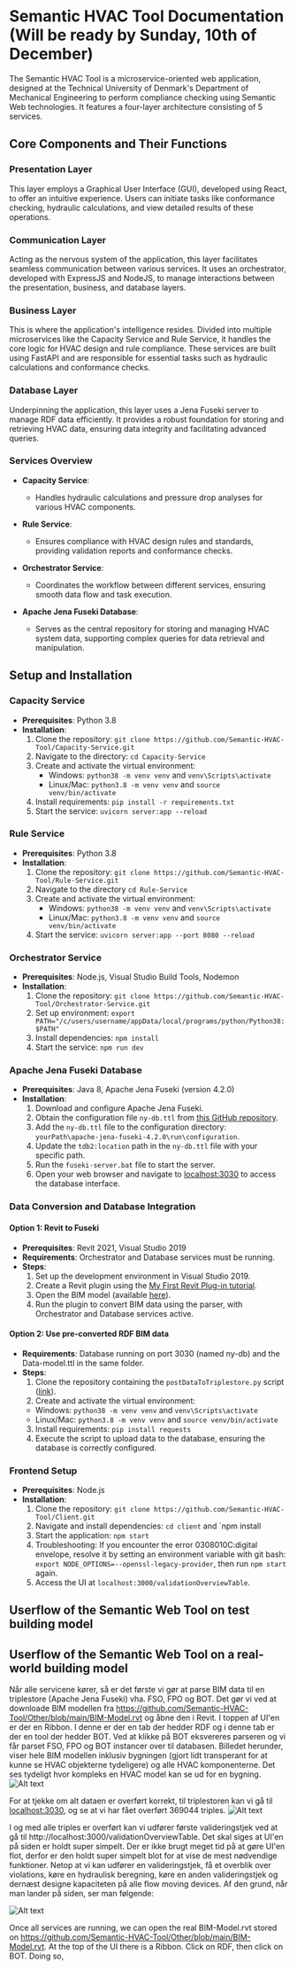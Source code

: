 # Semantic HVAC Tool Documentation (Will be ready by Sunday, 10th of December)
The Semantic HVAC Tool is a microservice-oriented web application, designed at the Technical University of Denmark's Department of Mechanical Engineering to perform compliance checking using Semantic Web technologies. It features a four-layer architecture consisting of 5 services. 


## Core Components and Their Functions

### Presentation Layer
This layer employs a Graphical User Interface (GUI), developed using React, to offer an intuitive experience. Users can initiate tasks like conformance checking, hydraulic calculations, and view detailed results of these operations.

### Communication Layer
Acting as the nervous system of the application, this layer facilitates seamless communication between various services. It uses an orchestrator, developed with ExpressJS and NodeJS, to manage interactions between the presentation, business, and database layers.

### Business Layer
This is where the application's intelligence resides. Divided into multiple microservices like the Capacity Service and Rule Service, it handles the core logic for HVAC design and rule compliance. These services are built using FastAPI and are responsible for essential tasks such as hydraulic calculations and conformance checks.

### Database Layer
Underpinning the application, this layer uses a Jena Fuseki server to manage RDF data efficiently. It provides a robust foundation for storing and retrieving HVAC data, ensuring data integrity and facilitating advanced queries.

### Services Overview

- **Capacity Service**: 
  - Handles hydraulic calculations and pressure drop analyses for various HVAC components.

- **Rule Service**: 
  - Ensures compliance with HVAC design rules and standards, providing validation reports and conformance checks.

- **Orchestrator Service**: 
  - Coordinates the workflow between different services, ensuring smooth data flow and task execution.

- **Apache Jena Fuseki Database**: 
  - Serves as the central repository for storing and managing HVAC system data, supporting complex queries for data retrieval and manipulation.


## Setup and Installation
### Capacity Service
- **Prerequisites**: Python 3.8
- **Installation**:
  1. Clone the repository: `git clone https://github.com/Semantic-HVAC-Tool/Capacity-Service.git`
  2. Navigate to the directory: `cd Capacity-Service`
  3. Create and activate the virtual environment:
     - Windows: `python38 -m venv venv` and `venv\Scripts\activate`
     - Linux/Mac: `python3.8 -m venv venv` and `source venv/bin/activate`
  4. Install requirements: `pip install -r requirements.txt`
  5. Start the service: `uvicorn server:app --reload`

### Rule Service
- **Prerequisites**: Python 3.8
- **Installation**:
  1. Clone the repository: `git clone https://github.com/Semantic-HVAC-Tool/Rule-Service.git`
  2. Navigate to the directory `cd Rule-Service`
  3. Create and activate the virtual environment:
     - Windows: `python38 -m venv venv` and `venv\Scripts\activate`
     - Linux/Mac: `python3.8 -m venv venv` and `source venv/bin/activate`
  4. Start the service: `uvicorn server:app --port 8080 --reload`

### Orchestrator Service
- **Prerequisites**: Node.js, Visual Studio Build Tools, Nodemon
- **Installation**:
  1. Clone the repository: `git clone https://github.com/Semantic-HVAC-Tool/Orchestrator-Service.git`
  2. Set up environment: `export PATH="/c/users/username/appData/local/programs/python/Python38:$PATH"`
  3. Install dependencies: `npm install`
  4. Start the service: `npm run dev`

### Apache Jena Fuseki Database
- **Prerequisites**: Java 8, Apache Jena Fuseki (version 4.2.0)
- **Installation**:
  1. Download and configure Apache Jena Fuseki.
  2. Obtain the configuration file `ny-db.ttl` from [this GitHub repository](https://github.com/Semantic-HVAC-Tool/Other/blob/main/ny-db.ttl).
  3. Add the `ny-db.ttl` file to the configuration directory: `yourPath\apache-jena-fuseki-4.2.0\run\configuration`.
  4. Update the `tdb2:location` path in the `ny-db.ttl` file with your specific path. 
  5. Run the `fuseki-server.bat` file to start the server.
  6. Open your web browser and navigate to [localhost:3030](http://localhost:3030/#/) to access the database interface.


### Data Conversion and Database Integration

#### Option 1: Revit to Fuseki
- **Prerequisites**: Revit 2021, Visual Studio 2019
- **Requirements**: Orchestrator and Database services must be running.
- **Steps**:
  1. Set up the development environment in Visual Studio 2019.
  2. Create a Revit plugin using the [My First Revit Plug-in tutorial](https://www.autodesk.com/support/technical/article/caas/tsarticles/ts/7I2bC1zUr4VjJ3U31uM66K.html).
  3. Open the BIM model (available [here](https://github.com/Semantic-HVAC-Tool/Other/blob/main/BIM-Model.rvt)).
  4. Run the plugin to convert BIM data using the parser, with Orchestrator and Database services active.

#### Option 2: Use pre-converted RDF BIM data
- **Requirements**: Database running on port 3030 (named ny-db) and the Data-model.ttl in the same folder.
- **Steps**:
  1. Clone the repository containing the `postDataToTriplestore.py` script ([link](https://github.com/Semantic-HVAC-Tool/Other/blob/main/postDataToTriplestore.py)).
  2.  Create and activate the virtual environment:
     - Windows: `python38 -m venv venv` and `venv\Scripts\activate`
     - Linux/Mac: `python3.8 -m venv venv` and `source venv/bin/activate`
  3. Install requirements: `pip install requests`
  4. Execute the script to upload data to the database, ensuring the database is correctly configured.


### Frontend Setup
- **Prerequisites**: Node.js
- **Installation**:
  1. Clone the repository: `git clone https://github.com/Semantic-HVAC-Tool/Client.git`
  2. Navigate and install dependencies: `cd client` and `npm install
  3. Start the application: `npm start`
  4. Troubleshooting: If you encounter the error 0308010C:digital envelope, resolve it by setting an environment variable with git bash: `export NODE_OPTIONS=--openssl-legacy-provider`, then run `npm start` again.
  5. Access the UI at `localhost:3000/validationOverviewTable`.
 

## Userflow of the Semantic Web Tool on test building model


## Userflow of the Semantic Web Tool on a real-world building model 
Når alle servicene kører, så er det første vi gør at parse BIM data til en triplestore (Apache Jena Fuseki) vha. FSO, FPO og BOT. 
Det gør vi ved at downloade BIM modellen fra https://github.com/Semantic-HVAC-Tool/Other/blob/main/BIM-Model.rvt og åbne den i Revit. 
I toppen af UI'en er der en Ribbon. I denne er der en tab der hedder RDF og i denne tab er der en tool der hedder BOT. Ved at klikke på BOT eksvereres parseren og vi får parset FSO, FPO og BOT instancer over til databasen. 
Billedet herunder, viser hele BIM modellen inklusiv bygningen (gjort lidt transperant for at kunne se HVAC objekterne tydeligere) og alle HVAC komponenterne. Det ses tydeligt hvor kompleks en HVAC model kan se ud for en bygning. 
![Alt text](https://raw.githubusercontent.com/Semantic-HVAC-Tool/.readme/main/Real_World_Building_Model_pictures/picture1.png)


For at tjekke om alt dataen er overført korrekt, til triplestoren kan vi gå til [localhost:3030](http://localhost:3030/dataset.html?tab=query&ds=/ny-db), og se at vi har fået overført 369044 triples. 
![Alt text](https://raw.githubusercontent.com/Semantic-HVAC-Tool/.readme/main/Real_World_Building_Model_pictures/picture2.PNG)

I og med alle triples er overført kan vi udfører første valideringstjek ved at gå til http://localhost:3000/validationOverviewTable. Det skal siges at UI'en på siden er holdt super simpelt. Der er ikke brugt meget tid på at gøre UI'en flot, derfor er den holdt super simpelt blot for at vise de mest nødvendige funktioner. Netop at vi kan udfører en valideringstjek, få et overblik over violations, køre en hydraulisk beregning, køre en anden valideringstjek og dernæst designe kapaciteten på alle flow moving devices. Af den grund, når man lander på siden, ser man følgende:

![Alt text](https://raw.githubusercontent.com/Semantic-HVAC-Tool/.readme/main/Real_World_Building_Model_pictures/picture3.PNG)

Once all services are running, we can open the real BIM-Model.rvt stored on https://github.com/Semantic-HVAC-Tool/Other/blob/main/BIM-Model.rvt. 
At the top of the UI there is a Ribbon. Click on RDF, then click on BOT. Doing so, 

